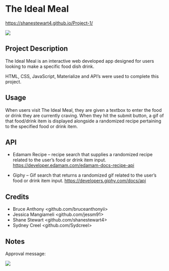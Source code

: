 # The Ideal Meal

https://shanestewart4.github.io/Project-1/

<p>
 
<img src=”https://github.com/shanestewart4/Project-1/blob/jess/assets/images/screenshot.png”>
 </p>

## Project Description

The Ideal Meal is an interactive web developed app designed for users looking to make a specific food dish drink.

HTML, CSS, JavaScript, Materialize and API’s were used to complete this project.

## Usage

When users visit The Ideal Meal, they are given a textbox to enter the food or drink they are currently craving. When they hit the submit button, a gif of that food/drink item is displayed alongside a randomized recipe pertaining to the specified food or drink item.

## API

* Edamam Recipe – recipe search that supplies a randomized recipe related to the user’s food or drink item input.
https://developer.edamam.com/edamam-docs-recipe-api

* Giphy – Gif search that returns a randomized gif related to the user’s food or drink item input.
https://developers.giphy.com/docs/api

## Credits

* Bruce Anthony <github.com/bruceanthonyii>
* Jessica Mangiameli <github.com/jessm91>
* Shane Stewart <github.com/shanestewart4>
* Sydney Creel <github.com/Sydcreel>

## Notes

Approval message:
<p>
 
<img src=”./assets/images/approval.png”>
 </p>
